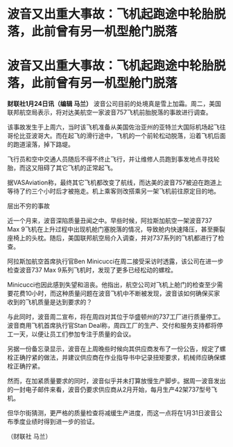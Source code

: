 # 波音又出重大事故：飞机起跑途中轮胎脱落，此前曾有另一机型舱门脱落

# 波音又出重大事故：飞机起跑途中轮胎脱落，此前曾有另一机型舱门脱落

**财联社1月24日讯（编辑 马兰）** 波音公司目前的处境真是雪上加霜。周二，美国联邦航空局表示，将对达美航空一家波音757飞机前胎脱落的事故进行调查。

该事故发生于上周六，当时该飞机准备从美国佐治亚州的亚特兰大国际机场起飞往哥伦比亚波哥大。而在起飞的滑行途中，飞机的一个前轮松动脱落，沿着飞机后面的跑道滚落，掉下路堤。

飞行员和空中交通人员随后不得不终止飞行，并让维修人员跑到事发地点寻找轮胎，而这又阻碍了其它飞机的正常起飞。

据VASAviation称，最终其它飞机都改变了航线，而达美的波音757被迫在跑道上等待了约三个小时后才被拖走。机上乘客则改搭乘另一架飞机前往原定目的地。

层出不穷的事故

近一个月来，波音深陷质量丑闻之中。早些时候，阿拉斯加航空一架波音737 Max
9飞机在上升过程中出现机舱门塞脱落的情况，导致舱内快速降压，甚至撕裂座椅上的头枕。随后，美国联邦航空局介入调查，并对737系列的飞机都进行了检查。

阿拉斯加航空首席执行官Ben Minicucci在周二接受采访时透露，该公司在进一步检查波音737 Max 9系列飞机时，发现了更多已经松动的螺栓。

Minicucci也因此感到失望和沮丧。他指出，航空公司对飞机上舱门的检查至少需要花费10小时，而这种质量问题在波音飞机中不断被发现，波音该如何确保买家收到的飞机质量是达到要求的？

与此同时，波音周二宣布，将在周四对其位于华盛顿州的737工厂进行质量停工。波音商用飞机首席执行官Stan
Deal称，周四工厂的生产、交付和服务支持都将停工一天，以便让员工们参加专注于质量的会议。

另据一份备忘录显示，波音在上周晚些时候向其供应商发布了一份公告，规定了螺栓正确拧紧的做法，并建议供应商在作业指导书中记录扭矩要求，机械师应确保螺栓正确拧紧。

然而，在加紧质量要求的同时，波音似乎并未打算放慢生产脚步。据周一波音发出的一封电子邮件来看，波音仍要求供应商从2月开始，每月生产42架737型号飞机。

但华尔街猜测，更严格的质量检查将减缓生产进度，而这一点将在1月31日波音公布季度业绩时得到进一步的验证。

（财联社 马兰）

